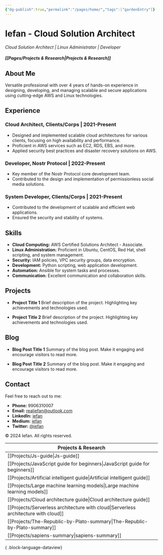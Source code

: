 ```yaml
---
{"dg-publish":true,"permalink":"/pages/home/","tags":["gardenEntry"]}
---
```


# Iefan - Cloud Solution Architect

*Cloud Solution Architect | Linux Administrator | Developer*
##### [[Pages/Projects & Research\|Projects & Research]] 
## About Me

Versatile professional with over 4 years of hands-on experience in designing, developing, and managing scalable and secure applications using cutting-edge AWS and Linux technologies.
## Experience

### Cloud Architect, Clients/Corps | 2021-Present

- Designed and implemented scalable cloud architectures for various clients, focusing on high availability and performance.
- Proficient in AWS services such as EC2, RDS, EBS, and more.
- Applied security best practices and disaster recovery solutions on AWS.

### Developer, Nostr Protocol | 2022-Present

- Key member of the Nostr Protocol core development team.
- Contributed to the design and implementation of permissionless social media solutions.

### System Developer, Clients/Corps | 2021-Present

- Contributed to the development of scalable and efficient web applications.
- Ensured the security and stability of systems.

## Skills

- **Cloud Computing:** AWS Certified Solutions Architect - Associate.
- **Linux Administration:** Proficient in Ubuntu, CentOS, Red Hat, shell scripting, and system management.
- **Security:** IAM policies, VPC security groups, data encryption.
- **Development:** Python scripting, web application development.
- **Automation:** Ansible for system tasks and processes.
- **Communication:** Excellent communication and collaboration skills.

## Projects

- **Project Title 1**
  Brief description of the project. Highlighting key achievements and technologies used.

- **Project Title 2**
  Brief description of the project. Highlighting key achievements and technologies used.

## Blog

- **Blog Post Title 1**
  Summary of the blog post. Make it engaging and encourage visitors to read more.

- **Blog Post Title 2**
  Summary of the blog post. Make it engaging and encourage visitors to read more.

## Contact

Feel free to reach out to me:

- **Phone:** 9906310007
- **Email:** realiefan@outlook.com
- **LinkedIn:** [iefan](https://linkedin.com/in/iefan)
- **Medium:** [iefan](https://medium.com/@iefan)
- **Twitter:** [@iefan](https://twitter.com/iefan)

&copy; 2024 Iefan. All rights reserved.



| Projects & Research                                                                    |
| -------------------------------------------------------------------------------------- |
| [[Projects/Js-guide\|Js-guide]]                                                     |
| [[Projects/JavaScript guide for beginners\|JavaScript guide for beginners]]         |
| [[Projects/Artificial intelligent guide\|Artificial intelligent guide]]             |
| [[Projects/Large machine learning models\|Large machine learning models]]           |
| [[Projects/Cloud architecture guide\|Cloud architecture guide]]                     |
| [[Projects/Serverless architecture with cloud\|Serverless architecture with cloud]] |
| [[Projects/The-Republic-by-Plato-summary\|The-Republic-by-Plato-summary]]           |
| [[Projects/sapiens-summary\|sapiens-summary]]                                       |

{ .block-language-dataview}

